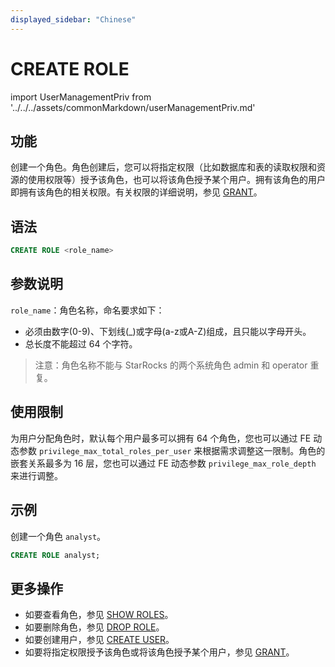 ```yaml
---
displayed_sidebar: "Chinese"
---
```


# CREATE ROLE

import UserManagementPriv from '../../../assets/commonMarkdown/userManagementPriv.md'

## 功能

创建一个角色。角色创建后，您可以将指定权限（比如数据库和表的读取权限和资源的使用权限等）授予该角色，也可以将该角色授予某个用户。拥有该角色的用户即拥有该角色的相关权限。有关权限的详细说明，参见 [GRANT](./GRANT.md)。

<UserManagementPriv />

## 语法

```SQL
CREATE ROLE <role_name>
```

## 参数说明

`role_name`：角色名称，命名要求如下：

- 必须由数字(0-9)、下划线(_)或字母(a-z或A-Z)组成，且只能以字母开头。
- 总长度不能超过 64 个字符。

> 注意：角色名称不能与 StarRocks 的两个系统角色 admin 和 operator 重复。

## 使用限制

为用户分配角色时，默认每个用户最多可以拥有 64 个角色，您也可以通过 FE 动态参数 `privilege_max_total_roles_per_user` 来根据需求调整这一限制。角色的嵌套关系最多为 16 层，您也可以通过 FE 动态参数 `privilege_max_role_depth` 来进行调整。

## 示例

创建一个角色 `analyst`。

```SQL
CREATE ROLE analyst;
```

## 更多操作

- 如要查看角色，参见 [SHOW ROLES](./SHOW_ROLES.md)。
- 如要删除角色，参见 [DROP ROLE](./DROP_ROLE.md)。
- 如要创建用户，参见 [CREATE USER](./CREATE_USER.md)。
- 如要将指定权限授予该角色或将该角色授予某个用户，参见 [GRANT](./GRANT.md)。
